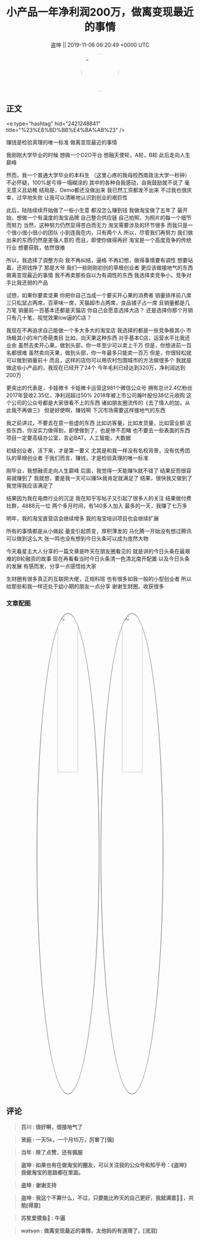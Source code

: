 <h1 align="center">小产品一年净利润200万，做离变现最近的事情</h1>




<p align="center">
    <a>盗坤 || 2019-11-06 06:20:49 &#43;0000 UTC</a>
</p>

<div align="center">
    <img src="https://images.zsxq.com/FqbJOHmIe6DiSiUSwJOs_pXFPlNc?e=1590940799&amp;token=kIxbL07-8jAj8w1n4s9zv64FuZZNEATmlU_Vm6zD:o62jNb--xBs9DwEEh1OchrkhcNs=" width="100" height="100" style="border:1px solid;border-radius:50%; color:#ffffff"/>
</div>




## 正文

<div>
&lt;e type=&#34;hashtag&#34; hid=&#34;2421248841&#34; title=&#34;%23%E8%BD%BB%E4%BA%AB%23&#34; /&gt; 

赚钱是检验真理的唯一标准
做离变现最近的事情
 
我刚刚大学毕业的时候
想做一个O2O平台
想融天使轮，A轮，B轮
此后走向人生巅峰
 
然而，我一个普通大学毕业的本科生
（这里心疼的我母校西南政法大学一秒钟）
不必怀疑，100%是亏得一塌糊涂的
其中的各种自我感动，自我鼓励就不说了
毫无意义且幼稚
结局是，Demo都还没做出来
我已然工资都发不出来
不过我也很庆幸，过早地失败
让我可以清晰地认识到创业的艰巨性
 
此后，陆陆续续开始做了一些小生意
都没怎么赚到钱
我做淘宝做了五年了
最开始，想做一个有温度的淘宝品牌
自己整合供应链
自己拍照，为照片的每一个细节而努力
当然，这种努力仍然显得苍白而无力
淘宝需要涉及的环节很多
而我只是一个很小很小很小的团队
小到连我在内，只有两个人
所以，尽管我们再努力
我们做出来的东西仍然是差强人意的
而且，即使你做得再好
淘宝是一个高度竞争的传统行业
想要获胜，依然很难
 
所以，我选择了调整方向
我不再纠结，逼格
不再幻想，做得事情要有调性
想要站着，还把钱挣了
那是大爷
我们一些刚刚初创的草根创业者
更应该做接地气的东西
做离变现最近的事情
我不再卖那些自以为有调性的东西
我选择卖竞争小，竞争对手比我还弱的产品
 
 
试想，如果你要卖坚果
你把你自己当成一个要买开心果的消费者
销量排序前八席
三只松鼠占两席，百草味一席，天猫超市占两席，良品铺子占一席
且销量都是几万笔
销量前一百基本还都是天猫店
你自己会愿意选择大店？
还是选择你那个月销只有几十笔，视觉效果low逼的C店？
 
我现在不再追求自己能做一个多大多大的淘宝店
我选择的都是一些竞争极其小
市场极其小的冷门奇葩类目
比如，向天果这种东西
对手基本C店，运营水平比我还业余
虽然去卖开心果，做到头部，你一年至少可以卖上千万
但是，你想进前一百名都很难
虽然卖向天果，做到头部，你一年最多只能卖一百万
但是，你很轻松就可以做到销量前十
而且，这样的店你可以用农村包围城市的方法做很多个
我就是做这些小产品的，我现在已经开了24个
今年毛利已经达到320万，净利润达到200万
 
更突出的代表是，卡娃微卡
卡娃微卡运营这981个微信公众号
拥有总计2.4亿粉丝
2017年营收2.35亿，净利润超过50%
2018年被上市公司瀚叶股份38亿元收购
这个公司的公众号都是大家很看不上的东西
诸如朋友圈流传的《去了情人的加，从此我不再做三》
但是好使啊，赚钱啊
下沉市场需要这样接地气的东西
 
我之前讲过，不要去在意一些虚的东西
比如访客量，比如发货量，比如营业额
这些东西，你没实力做得到，即使做到了，也是惨不忍睹
也不要去一些表面的东西
项目一定要高级办公室，言必BAT，人工智能，大数据
 
初级创业者，活下来，才是第一要义
尤其是和我一样没有名校背景，没有优秀团队的草根创业者
于我们而言，赚钱，才是检验真理的唯一标准
 
 
 
刚毕业，我想融资走向人生巅峰
后面，我觉得一天能赚1k就不错了
结果反而很容易就赚到了
我就想，要是我一天可以赚5k我肯定就满足了
结果，很快我又做到了
我觉得我应该满足了
 
结果因为我在电商行业的沉淀
我在知乎写帖子又引起了很多人的关注
结果做付费社群，4888元一位
两个多月时间，有140多人加入
最多的一天，我赚了七万多
 
明年，我的淘宝直营店会继续增多
我的淘宝培训项目也会继续扩展
 
所有的事情都是从小做起
量变引起质变，厚积薄发的
马化腾一开始没有想过腾讯可以做到这么大
张一鸣也没有想到今日头条可以成为庞然大物
 
今天看星主大人分享的一篇文章是昨天在朋友圈看见的
就是讲的今日头条在最艰难的B轮融资的故事
现在再看看当时今日头条清一色清北南开配置
以及今日头条的发展
有感而发，分享一点感悟给大家
 
生财圈有很多真正的互联网大佬，正规科班
也有很多如我一般的小型创业者
所以给那些和我一样还处于幼小期的朋友一点分享
谢谢生财圈，收获很多
</div>

### 文章配图

<div class="image" align="center">

<img src="https://images.zsxq.com/FguzqSSOwH_PdZvWbz3g_PmWVTep?e=1590940799&amp;token=kIxbL07-8jAj8w1n4s9zv64FuZZNEATmlU_Vm6zD:JJ0HVsK1LuINml6fJnaU5ypYdGg=" width="33%" height="33%" style="border:1px solid;border-radius:50%; color:#3c3f41"/>

<img src="https://images.zsxq.com/Fq-5lFHbbqVBLF_YAlSdJSMZR9d9?e=1590940799&amp;token=kIxbL07-8jAj8w1n4s9zv64FuZZNEATmlU_Vm6zD:RjQcWowlp8LaBtIWoPaMuNieUQU=" width="33%" height="33%" style="border:1px solid;border-radius:50%; color:#3c3f41"/>

</div>


## 评论

<div align="left">
<div>

<blockquote >
<span> <strong>百川 : 很好啊，很接地气了 </strong></span>
</blockquote>

<blockquote >
<span> <strong>贤庭 : 一天5k，一个月15万，厉害了[强] </strong></span>
</blockquote>

<blockquote >
<span> <strong>当年 : 除了点赞，还有佩服 </strong></span>
</blockquote>

<blockquote >
<span> <strong>盗坤 : 如果也有在做淘宝的圈友，可以关注我的公众号和知乎号：《盗坤》我做淘宝的思路都在里面。 </strong></span>
</blockquote>

<blockquote >
<span> <strong>盗坤 : 谢谢支持 </strong></span>
</blockquote>

<blockquote >
<span> <strong>盗坤 : 我这个不算什么，不过，只要能比昨天的自己更好，我就满意💪💪，共勉[得意] </strong></span>
</blockquote>

<blockquote >
<span> <strong>苏笙爱摸鱼🐶 : 牛逼 </strong></span>
</blockquote>

<blockquote >
<span> <strong>watson : 做离变现最近的事情，太他妈的有道理了，[流泪] </strong></span>
</blockquote>

</div>
</div>